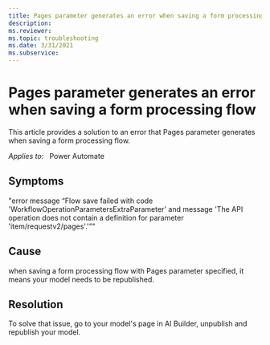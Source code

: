 ```yaml
---
title: Pages parameter generates an error when saving a form processing flow
description: 
ms.reviewer: 
ms.topic: troubleshooting
ms.date: 3/31/2021
ms.subservice: 
---
```


# Pages parameter generates an error when saving a form processing flow

This article provides a solution to an error that Pages parameter generates when saving a form processing flow.

_Applies to:_ &nbsp; Power Automate


## Symptoms

"error message “Flow save failed with code 'WorkflowOperationParametersExtraParameter' and message 'The API operation does not contain a definition for parameter 'item/requestv2/pages'.'”"


## Cause

when saving a form processing flow with Pages parameter specified, it means your model needs to be republished. 


## Resolution

To solve that issue, go to your model's page in AI Builder, unpublish and republish your model.

